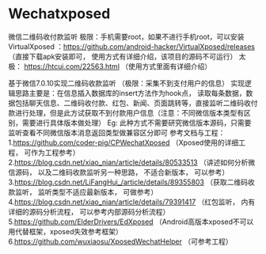 # Wechatxposed
微信二维码收付款监听
极限：手机需要root，如果不进行手机root，可以安装 VirtualXposed ：https://github.com/android-hacker/VirtualXposed/releases  （直接下载apk安装即可， 使用方式有详细介绍，该项目的源码不可运行）
太极：
https://htcui.com/22563.html （使用方式里面有详细介绍）

基于微信7.0.10实现二维码收款监听 （极限：采集不到支付用户的信息）
实现逻辑思路主要是：在信息插入数据库的insert方法作为hook点， 读取每条数据，数据包括聊天信息、二维码收付款、红包、新闻、页面跳转等，直接监听二维码收付款进行处理，但是此方试获取不到付款用户信息（注意：不同微信版本类型有区别，需要进行具体版本做处理）
Eg: 此种方式不需要研究微信版本源码，只需要监听查看不同微信版本消息返回类型做兼容区分即可
参考文档与工程：
1.https://github.com/coder-pig/CPWechatXposed  （Xposed使用的详细工程， 可作为工程参考）
2.https://blog.csdn.net/xiao_nian/article/details/80533513 （讲述如何分析微信源码， 以及二维码收款监听另一种思路， 不适合新版本， 可以参考）
3.https://blog.csdn.net/LiFangHui_/article/details/89355803 （获取二维码收款监听， 监听类型不适应最新版本， 可做参考）
4.https://blog.csdn.net/xiao_nian/article/details/79391417 （红包监听， 内有详细的源码分析流程， 可以参考内部源码分析流程）
5.https://github.com/ElderDrivers/EdXposed （Android高版本xposed不可以用代替框架，xposed失效参考框架）
6.https://github.com/wuxiaosu/XposedWechatHelper （可参考工程）
